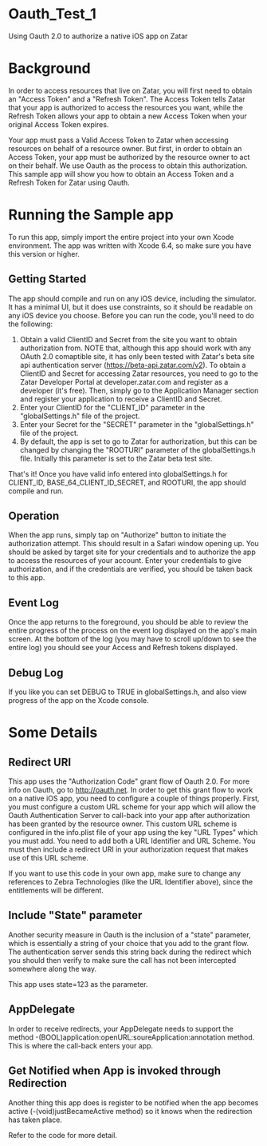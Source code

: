 # Oauth_Test_1
Using Oauth 2.0 to authorize a native iOS app on Zatar
# Background
In order to access resources that live on Zatar, you will first need to obtain an "Access Token" and a "Refresh Token". The Access Token tells Zatar that your app is authorized to access the resources you want, while the Refresh Token allows your app to obtain a new Access Token when your original Access Token expires.

Your app must pass a Valid Access Token to Zatar when accessing resources on behalf of a resource owner. But first, in order to obtain an Access Token, your app must be authorized by the resource owner to act on their behalf. We use Oauth as the process to obtain this authorization. This sample app will show you how to obtain an Access Token and a Refresh Token for Zatar using Oauth.
# Running the Sample app
To run this app, simply import the entire project into your own Xcode environment. The app was written with Xcode 6.4, so make sure you have this version or higher.
## Getting Started
The app should compile and run on any iOS device, including the simulator. It has a minimal UI, but it does use constraints, so it should be readable on any iOS device you choose.
Before you can run the code, you'll need to do the following:

 1. Obtain a valid ClientID and Secret from the site you want to obtain authorization from. NOTE that, although this app should work with any OAuth 2.0 comaptible site, it has only been tested with Zatar's beta site api authentication server (https://beta-api.zatar.com/v2). To obtain a ClientID and Secret for accessing Zatar resources, you need to go to the Zatar Developer Portal at developer.zatar.com and register as a developer (it's free). Then, simply go to the Application Manager section and register your application to receive a ClientID and Secret.
 2. Enter your ClientID for the "CLIENT_ID" parameter in the "globalSettings.h" file of the project.
 3. Enter your Secret for the "SECRET" parameter in the "globalSettings.h" file of the project.
 4. By default, the app is set to go to Zatar for authorization, but this can be changed by changing the "ROOTURI" parameter of the globalSettings.h file. Initially this parameter is set to the Zatar beta test site.

That's it! Once you have valid info entered into globalSettings.h for CLIENT_ID, BASE_64_CLIENT_ID_SECRET, and ROOTURI, the app should compile and run.
## Operation
When the app runs, simply tap on "Authorize" button to initiate the authorization attempt. This should result in a Safari window opening up. You should be asked by target site for your credentials and to authorize the app to access the resources of your account. Enter your credentials to give authorization, and if the credentials are verified, you should be taken back to this app. 
## Event Log
Once the app returns to the foreground, you should be able to review the entire progress of the process on the event log displayed on the app's main screen. At the bottom of the log (you may have to scroll up/down to see the entire log) you should see your Access and Refresh tokens displayed.
## Debug Log
If you like you can set DEBUG to TRUE in globalSettings.h, and also view progress of the app on the Xcode console.

# Some Details
## Redirect URI
This app uses the "Authorization Code" grant flow of Oauth 2.0. For more info on Oauth, go to http://oauth.net. In order to get this grant flow to work on a native iOS app, you need to configure a couple of things properly. First, you must configure a custom URL scheme for your app which will allow the Oauth Authentication Server to call-back into your app after authorization has been granted by the resource owner. This custom URL scheme is configured in the info.plist file of your app using the key "URL Types" which you must add. You need to add both a URL Identifier and URL Scheme. You must then include a redirect URI in your authorization request that makes use of this URL scheme.

If you want to use this code in your own app, make sure to change any references to Zebra Technologies (like the URL Identifier above), since the entitlements will be different.

## Include "State" parameter
Another security measure in Oauth is the inclusion of a "state" parameter, which is essentially a string of your choice that you add to the grant flow. The authentication server sends this string back during the redirect which you should then verify to make sure the call has not been intercepted somewhere along the way. 

This app uses state=123 as the parameter. 

## AppDelegate
In order to receive redirects, your AppDelegate needs to support the method -(BOOL)application:openURL:soureApplication:annotation method. This is where the call-back enters your app.

## Get Notified when App is invoked through Redirection
Another thing this app does is register to be notified when the app becomes active (-(void)justBecameActive method) so it knows when the redirection has taken place.

Refer to the code for more detail.
